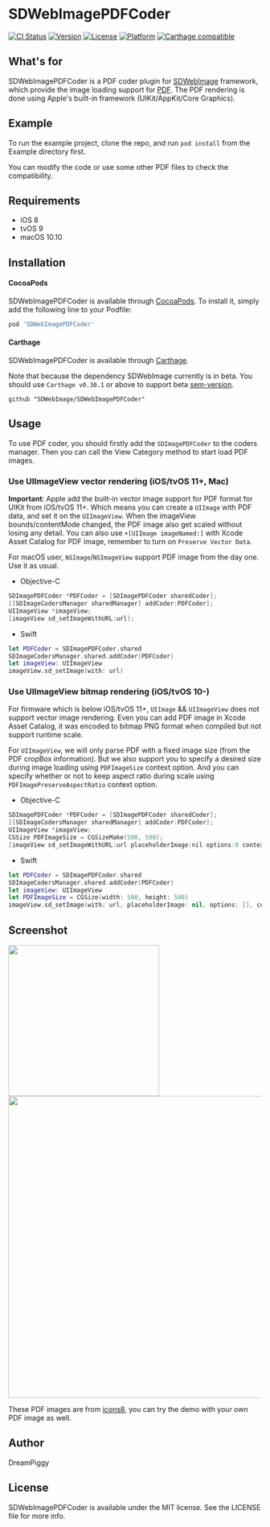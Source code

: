 # SDWebImagePDFCoder

[![CI Status](https://img.shields.io/travis/SDWebImage/SDWebImagePDFCoder.svg?style=flat)](https://travis-ci.org/SDWebImage/SDWebImagePDFCoder)
[![Version](https://img.shields.io/cocoapods/v/SDWebImagePDFCoder.svg?style=flat)](https://cocoapods.org/pods/SDWebImagePDFCoder)
[![License](https://img.shields.io/cocoapods/l/SDWebImagePDFCoder.svg?style=flat)](https://cocoapods.org/pods/SDWebImagePDFCoder)
[![Platform](https://img.shields.io/cocoapods/p/SDWebImagePDFCoder.svg?style=flat)](https://cocoapods.org/pods/SDWebImagePDFCoder)
[![Carthage compatible](https://img.shields.io/badge/Carthage-compatible-4BC51D.svg?style=flat)](https://github.com/SDWebImage/SDWebImagePDFCoder)

## What's for
SDWebImagePDFCoder is a PDF coder plugin for [SDWebImage](https://github.com/rs/SDWebImage/) framework, which provide the image loading support for [PDF](https://en.wikipedia.org/wiki/Scalable_Vector_Graphics). The PDF rendering is done using Apple's built-in framework (UIKit/AppKit/Core Graphics).

## Example

To run the example project, clone the repo, and run `pod install` from the Example directory first.

You can modify the code or use some other PDF files to check the compatibility.

## Requirements

+ iOS 8
+ tvOS 9
+ macOS 10.10

## Installation

#### CocoaPods

SDWebImagePDFCoder is available through [CocoaPods](https://cocoapods.org). To install
it, simply add the following line to your Podfile:

```ruby
pod 'SDWebImagePDFCoder'
```

#### Carthage

SDWebImagePDFCoder is available through [Carthage](https://github.com/Carthage/Carthage).

Note that because the dependency SDWebImage currently is in beta. You should use `Carthage v0.30.1` or above to support beta [sem-version](https://semver.org/).

```
github "SDWebImage/SDWebImagePDFCoder"
```

## Usage

To use PDF coder, you should firstly add the `SDImagePDFCoder` to the coders manager. Then you can call the View Category method to start load PDF images.

### Use UIImageView vector rendering (iOS/tvOS 11+, Mac)

**Important**: Apple add the built-in vector image support for PDF format  for UIKit from iOS/tvOS 11+. Which means you can create a `UIImage` with PDF data, and set it on the `UIImageView`. When the imageView bounds/contentMode changed, the PDF image also get scaled without losing any detail. You can also use `+[UIImage imageNamed:]` with Xcode Asset Catalog for PDF image, remember to turn on `Preserve Vector Data`.

For macOS user, `NSImage`/`NSImageView` support PDF image from the day one. Use it as usual.

+ Objective-C

```objectivec
SDImagePDFCoder *PDFCoder = [SDImagePDFCoder sharedCoder];
[[SDImageCodersManager sharedManager] addCoder:PDFCoder];
UIImageView *imageView;
[imageView sd_setImageWithURL:url];
```

+ Swift

```swift
let PDFCoder = SDImagePDFCoder.shared
SDImageCodersManager.shared.addCoder(PDFCoder)
let imageView: UIImageView
imageView.sd_setImage(with: url)
```

### Use UIImageView bitmap rendering (iOS/tvOS 10-)

For firmware which is below iOS/tvOS 11+, `UIImage` && `UIImageView` does not support vector image rendering. Even you can add PDF image in Xcode Asset Catalog, it was encoded to bitmap PNG format when compiled but not support runtime scale. 

For `UIImageView`, we will only parse PDF with a fixed image size (from the PDF cropBox information). But we also support you to specify a desired size during image loading using `PDFImageSize` context option. And you can specify whether or not to keep aspect ratio during scale using `PDFImagePreserveAspectRatio` context option.

+ Objective-C

```objectivec
SDImagePDFCoder *PDFCoder = [SDImagePDFCoder sharedCoder];
[[SDImageCodersManager sharedManager] addCoder:PDFCoder];
UIImageView *imageView;
CGSize PDFImageSize = CGSizeMake(500, 500);
[imageView sd_setImageWithURL:url placeholderImage:nil options:0 context:@{SDWebImageContextPDFImageSize : @(PDFImageSize)];
```

+ Swift

```swift
let PDFCoder = SDImagePDFCoder.shared
SDImageCodersManager.shared.addCoder(PDFCoder)
let imageView: UIImageView
let PDFImageSize = CGSize(width: 500, height: 500)
imageView.sd_setImage(with: url, placeholderImage: nil, options: [], context: [.pdfImageSize : PDFImageSize])
```

## Screenshot

<img src="https://raw.githubusercontent.com/SDWebImage/SDWebImagePDFCoder/master/Example/Screenshot/PDFDemo.png" width="300" />
<img src="https://raw.githubusercontent.com/SDWebImage/SDWebImagePDFCoder/master/Example/Screenshot/PDFDemo-macOS.png" width="600" />

These PDF images are from [icons8](https://github.com/icons8/flat-color-icons/tree/master/pdf), you can try the demo with your own PDF image as well.

## Author

DreamPiggy

## License

SDWebImagePDFCoder is available under the MIT license. See the LICENSE file for more info.


